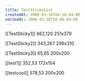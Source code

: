 ```yaml
---
title: TestStickyList
createdAt: 2008-03-16T04:56-04:00
editedAt: 2008-03-28T20:06-04:00
---
```


[[TestSticky1]] 662,120 251x379

[[TestSticky2]] 343,267 299x310

[[TestSticky3]] 65,65 200x200

[[test1]] 352,53 172x154

[[testcool]] 578,53 200x200


